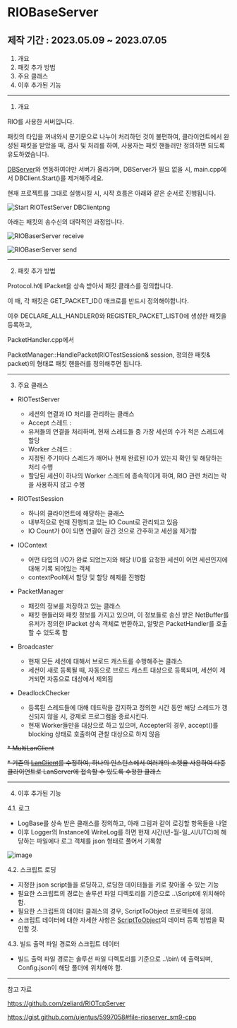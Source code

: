 # RIOBaseServer

## 제작 기간 : 2023.05.09 ~ 2023.07.05

 1. 개요
 2. 패킷 추가 방법
 3. 주요 클래스
 4. 이후 추가된 기능

---

1. 개요

RIO를 사용한 서버입니다.

패킷의 타입을 꺼내와서 분기문으로 나누어 처리하던 것이 불편하여, 클라이언트에서 완성된 패킷을 받았을 때, 검사 및 처리를 하여, 사용자는 패킷 핸들러만 정의하면 되도록 유도하였습니다.

[DBServer](https://github.com/m5623skhj/DBConnector)와 연동하여야만 서버가 올라가며, DBServer가 필요 없을 시, main.cpp에서 DBClient.Start()를 제거해주세요.

현재 프로젝트를 그대로 실행시킬 시, 시작 흐름은 아래와 같은 순서로 진행됩니다.

![Start RIOTestServer   DBClientpng](https://github.com/m5623skhj/RIOServerTest/assets/42509418/58160c6c-0ebf-470b-9890-7461670c3a9e)

아래는 패킷의 송수신의 대략적인 과정입니다.

![RIOBaserServer receive](https://github.com/m5623skhj/RIOServerTest/assets/42509418/5c368a04-99f3-4ce1-a528-a5a72f3e5403)

![RIOBaserServer send](https://github.com/m5623skhj/RIOServerTest/assets/42509418/de342382-2823-4c67-8a4a-4b4cc4b858bd)

---

2. 패킷 추가 방법

Protocol.h에 IPacket을 상속 받아서 패킷 클래스를 정의합니다.

이 때, 각 패킷은 GET_PACKET_ID() 매크로를 반드시 정의해야합니다.

이후 DECLARE_ALL_HANDLER()와 REGISTER_PACKET_LIST()에 생성한 패킷을 등록하고,

PacketHandler.cpp에서

PacketManager::HandlePacket(RIOTestSession& session, 정의한 패킷& packet)의 형태로 패킷 핸들러를 정의해주면 됩니다.

---

3. 주요 클래스

* RIOTestServer
  * 세션의 연결과 IO 처리를 관리하는 클래스
  * Accept 스레드 :
  * 유저들의 연결을 처리하며, 현재 스레드들 중 가장 세션의 수가 적은 스레드에 할당
  * Worker 스레드 :
  * 지정된 주기마다 스레드가 깨어나 현재 완료된 IO가 있는지 확인 및 해당하는 처리 수행
  * 할당된 세션이 하나의 Worker 스레드에 종속적이게 하여, RIO 관련 처리는 락을 사용하지 않고 수행
 
* RIOTestSession
  * 하나의 클라이언트에 해당하는 클래스
  * 내부적으로 현재 진행되고 있는 IO Count로 관리되고 있음
  * IO Count가 0이 되면 연결이 끊긴 것으로 간주하고 세션을 제거함

* IOContext
  * 어떤 타입의 I/O가 완료 되었는지와 해당 I/O를 요청한 세션이 어떤 세션인지에 대해 기록 되어있는 객체
  * contextPool에서 할당 및 할당 해제를 진행함

* PacketManager
  * 패킷의 정보를 저장하고 있는 클래스
  * 패킷 핸들러와 패킷 정보를 가지고 있으며, 이 정보들로 송신 받은 NetBuffer를 유저가 정의한 IPacket 상속 객체로 변환하고, 알맞은 PacketHandler를 호출할 수 있도록 함

* Broadcaster
  * 현재 모든 세션에 대해서 브로드 캐스트를 수행해주는 클래스
  * 세션이 새로 등록될 때, 자동으로 브로드 캐스트 대상으로 등록되며, 세션이 제거되면 자동으로 대상에서 제외됨

* DeadlockChecker
  * 등록된 스레드들에 대해 데드락을 감지하고 정의한 시간 동안 해당 스레드가 갱신되지 않을 시, 강제로 프로그램을 종료시킨다.
  * 현재 Worker들만을 대상으로 하고 있으며, Accepter의 경우, accept()를 blocking 상태로 호출하여 관찰 대상으로 하지 않음

~~* MultiLanClient~~

  ~~* 기존의 [LanClient](https://github.com/m5623skhj/BackupFolder2/tree/master/LanClient)를 수정하여, 하나의 인스턴스에서 여러개의 소켓을 사용하여 다중 클라이언트로 LanServer에 접속할 수 있도록 수정한 클래스~~
  
---

4. 이후 추가된 기능

4.1. 로그
* LogBase를 상속 받은 클래스를 정의하고, 아래 그림과 같이 로깅할 항목들을 나열
* 이후 Logger의 Instance에 WriteLog를 하면 현재 시간(년-월-일_시/UTC)에 해당하는 파일에다 로그 객체를 json 형태로 풀어서 기록함

![image](https://github.com/m5623skhj/RIOServerTest/assets/42509418/08b08090-b160-4c16-a3b8-e6f1b719ae6e)

4.2. 스크립트 로딩
* 지정한 json script들을 로딩하고, 로딩한 데이터들을 키로 찾아올 수 있는 기능
* 필요한 스크립트의 경로는 솔루션 파일 디렉토리를 기준으로 \..\Script에 위치해야 함.
* 필요한 스크립트의 데이터 클래스의 경우, ScriptToObject 프로젝트에 정의.
* 스크립트 데이터에 대한 자세한 사항은 [ScriptToObject](https://github.com/m5623skhj/ScriptToObject)의 데이터 등록 방법을 확인할 것.

4.3. 빌드 출력 파일 경로와 스크립트 데이터
* 빌드 출력 파일 경로는 솔루션 파일 디렉토리를 기준으로 \..\bin\ 에 출력되며, Config.json이 해당 폴더에 위치해야 함.

---

참고 자료

https://github.com/zeliard/RIOTcpServer

https://gist.github.com/ujentus/5997058#file-rioserver_sm9-cpp
